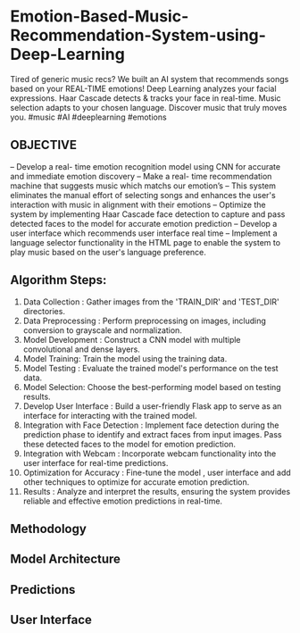 # Emotion-Based-Music-Recommendation-System-using-Deep-Learning
Tired of generic music recs? We built an AI system that recommends songs based on your REAL-TIME emotions!  Deep Learning analyzes your facial expressions. Haar Cascade detects &amp; tracks your face in real-time. Music selection adapts to your chosen language. Discover music that truly moves you.  #music #AI #deeplearning #emotions

## OBJECTIVE
–	Develop a real- time emotion recognition model using CNN for accurate and immediate emotion discovery
–	Make a real- time recommendation machine that suggests music which matchs our emotion’s
–	This system eliminates the manual effort of selecting songs and enhances the user's interaction with music in alignment with their emotions
–	Optimize the system by implementing Haar Cascade face detection to capture and pass detected faces to the model for accurate emotion prediction
–	Develop a user interface which recommends user interface real time 
–	Implement a language selector functionality in the HTML page to enable the system to play music based on the user's language preference.

## Algorithm Steps:
1.	Data Collection : Gather images from the 'TRAIN_DIR' and 'TEST_DIR' directories.
2.	Data Preprocessing : Perform preprocessing on images, including conversion to grayscale and normalization.
3.	Model Development : Construct a CNN model with multiple convolutional and dense layers.
4.	Model Training: Train the model using the training data.
5.	Model Testing : Evaluate the trained model's performance on the test data.
6.	Model Selection: Choose the best-performing model based on testing results.
7.	Develop User Interface : Build a user-friendly Flask app to serve as an interface for interacting with the trained model.
8.	Integration with Face Detection : Implement face detection during the prediction phase to identify and extract faces from input images. Pass these detected faces to the model for emotion prediction.
9.	Integration with Webcam : Incorporate webcam functionality into the user interface for real-time predictions.
10.	Optimization for Accuracy : Fine-tune the model , user interface and add other techniques to optimize for accurate emotion prediction.
11.	Results : Analyze and interpret the results, ensuring the system provides reliable and effective emotion predictions in real-time.

## Methodology

## Model Architecture

## Predictions

## User Interface



